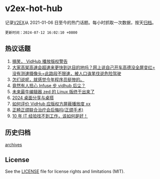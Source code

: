 # v2ex-hot-hub

 记录[V2EX](https://www.v2ex.com/)从 2021-01-06 日至今的热门话题。每小时抓取一次数据，按天[归档](archives)。

`更新时间：2024-07-12 16:02:10 +0800`

## 热议话题

1. [搞笑， VidHub 播放版权警告](https://www.v2ex.com/t/1056612)
1. [大家高架高速会超速来更快到达目的地吗？网上说自己开车高德没全屏变红=没有测速摄像头=此路段不限速，被人口诛笔伐说危险驾驶](https://www.v2ex.com/t/1056720)
1. [怎们说呢，就感觉今年程序员挺惨的。](https://www.v2ex.com/t/1056600)
1. [竟然有人担心 Infuse 步 vidhub 后尘？](https://www.v2ex.com/t/1056719)
1. [未来最牛编辑器 zed 的 Linux 版终于出来了](https://www.v2ex.com/t/1056672)
1. [2024 桌面分享与桌搭](https://www.v2ex.com/t/1056774)
1. [如何评价 VidHub 应版权方屏蔽播放度 xx](https://www.v2ex.com/t/1056626)
1. [正畸正颌联合治疗会后悔吗(正颌手术)](https://www.v2ex.com/t/1056722)
1. [10 年 IT 经验找不到工作，该如何是好！](https://www.v2ex.com/t/1056758)

## 历史归档

[archives](archives)

## License

See the [LICENSE](LICENSE) file for license rights and limitations (MIT).
